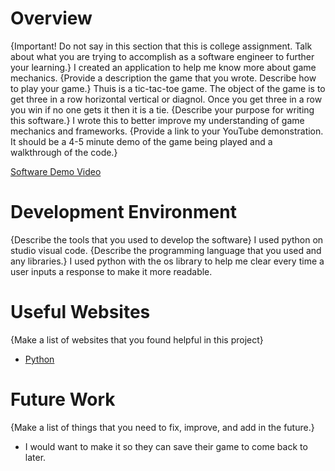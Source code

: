 # Overview

{Important!  Do not say in this section that this is college assignment.  Talk about what you are trying to accomplish as a software engineer to further your learning.}
I created an application to help me know more about game mechanics.
{Provide a description the game that you wrote. Describe how to play your game.}
Thuis is a tic-tac-toe game. The object of the game is to get three in a row horizontal vertical or diagnol. Once you get three in a row you win if no one gets it then it is a tie.
{Describe your purpose for writing this software.}
I wrote this to better improve my understanding of game mechanics and frameworks.
{Provide a link to your YouTube demonstration.  It should be a 4-5 minute demo of the game being played and a walkthrough of the code.}

[Software Demo Video](http://youtube.link.goes.here)

# Development Environment

{Describe the tools that you used to develop the software}
I used python on studio visual code.
{Describe the programming language that you used and any libraries.}
I used python with the os library to help me clear every time a user inputs a response to make it more readable.
# Useful Websites

{Make a list of websites that you found helpful in this project}
* [Python](https://www.python.org/)

# Future Work

{Make a list of things that you need to fix, improve, and add in the future.}
- I would want to make it so they can save their game to come back to later.
